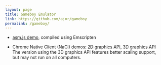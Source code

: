 ```yaml
---
layout: page
title: Gameboy Emulator
link: https://github.com/ajor/gameboy
permalink: /gameboy/
---
```


- [asm.js demo](asmjs), compiled using Emscripten

- Chrome Native Client (NaCl) demos: [2D graphics API](nacl2), [3D graphics API](nacl3)
The version using the 3D graphics API features better scaling support, but may not run on all computers.
